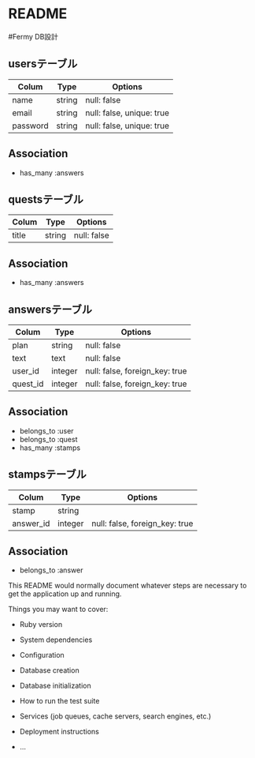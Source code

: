 # README

#Fermy DB設計

## usersテーブル

|Colum|Type|Options|
|------|----|------|
|name|string|null: false|
|email|string|null: false, unique: true|
|password|string|null: false, unique: true|

## Association
- has_many :answers

## questsテーブル

|Colum|Type|Options|
|------|----|------|
|title|string|null: false|

## Association
- has_many :answers

## answersテーブル

|Colum|Type|Options|
|------|----|------|
|plan|string|null: false|
|text|text|null: false|
|user_id|integer|null: false, foreign_key: true|
|quest_id|integer|null: false, foreign_key: true|

## Association
- belongs_to :user
- belongs_to :quest
- has_many :stamps

## stampsテーブル

|Colum|Type|Options|
|------|----|------|
|stamp|string||
|answer_id|integer|null: false, foreign_key: true|

## Association
- belongs_to :answer


This README would normally document whatever steps are necessary to get the
application up and running.

Things you may want to cover:

* Ruby version

* System dependencies

* Configuration

* Database creation

* Database initialization

* How to run the test suite

* Services (job queues, cache servers, search engines, etc.)

* Deployment instructions

* ...
